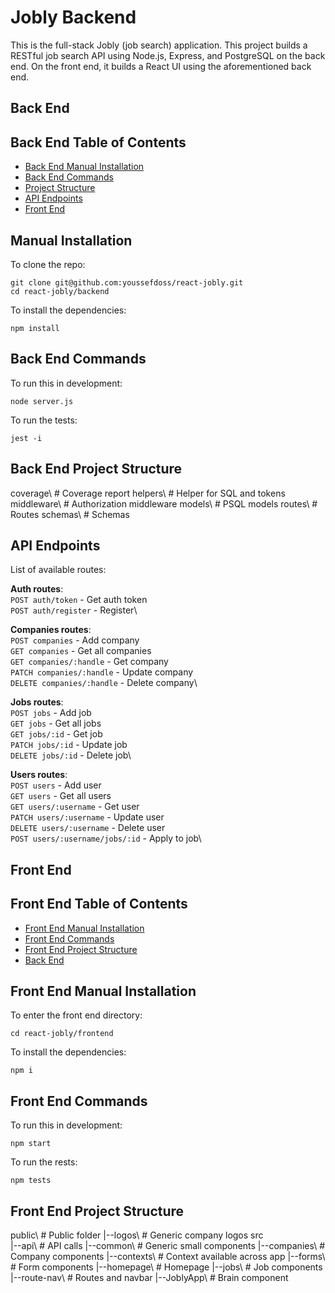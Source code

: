 # Jobly Backend

This is the full-stack Jobly (job search) application. This project builds a RESTful job search API using Node.js, Express, and PostgreSQL on the back end. On the front end, it builds a React UI using the aforementioned back end.

## Back End

## Back End Table of Contents

- [Back End Manual Installation](#back-end-project-structure)
- [Back End Commands](#back-end-commands)
- [Project Structure](#back-end-project-structure)
- [API Endpoints](#api-endpoints)
- [Front End](#front-end)

## Manual Installation

To clone the repo:

    git clone git@github.com:youssefdoss/react-jobly.git
    cd react-jobly/backend

To install the dependencies:

    npm install

## Back End Commands

To run this in development:

    node server.js

To run the tests:

    jest -i

## Back End Project Structure

coverage\       # Coverage report
helpers\        # Helper for SQL and tokens
middleware\     # Authorization middleware
models\         # PSQL models
routes\         # Routes
schemas\        # Schemas

## API Endpoints

List of available routes:

**Auth routes**:\
`POST auth/token` - Get auth token\
`POST auth/register` - Register\

**Companies routes**:\
`POST companies` - Add company\
`GET companies` - Get all companies\
`GET companies/:handle` - Get company\
`PATCH companies/:handle` - Update company\
`DELETE companies/:handle` - Delete company\

**Jobs routes**:\
`POST jobs` - Add job\
`GET jobs` - Get all jobs\
`GET jobs/:id` - Get job\
`PATCH jobs/:id` - Update job\
`DELETE jobs/:id` - Delete job\

**Users routes**:\
`POST users` - Add user\
`GET users` - Get all users\
`GET users/:username` - Get user\
`PATCH users/:username` - Update user\
`DELETE users/:username` - Delete user\
`POST users/:username/jobs/:id` - Apply to job\

## Front End

## Front End Table of Contents

- [Front End Manual Installation](#front-end-manual-installation)
- [Front End Commands](#front-end-commands)
- [Front End Project Structure](#front-end-project-structure)
- [Back End](#back-end)

## Front End Manual Installation

To enter the front end directory:

    cd react-jobly/frontend

To install the dependencies:

    npm i

## Front End Commands

To run this in development:

    npm start

To run the rests:

    npm tests

## Front End Project Structure

public\         # Public folder
|--logos\       # Generic company logos
src\
|--api\         # API calls
|--common\      # Generic small components
|--companies\   # Company components
|--contexts\    # Context available across app
|--forms\       # Form components
|--homepage\    # Homepage
|--jobs\        # Job components
|--route-nav\   # Routes and navbar
|--JoblyApp\    # Brain component